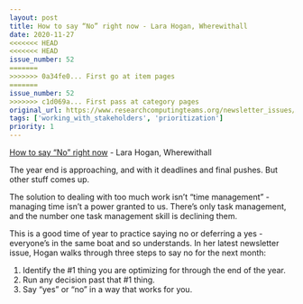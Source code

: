 ```yaml
---
layout: post
title: How to say “No” right now - Lara Hogan, Wherewithall
date: 2020-11-27
<<<<<<< HEAD
<<<<<<< HEAD
issue_number: 52
=======
>>>>>>> 0a34fe0... First go at item pages
=======
issue_number: 52
>>>>>>> c1d069a... First pass at category pages
original_url: https://www.researchcomputingteams.org/newsletter_issues/0052
tags: ['working_with_stakeholders', 'prioritization']
priority: 1
---
```


<!-- markdownlint-disable MD033 -->
<!-- markdownlint-disable MD041 -->
<!-- markdownlint-disable MD049 -->

[How to say “No” right now](https://larahogan.me/blog/how-to-say-no-right-now/) - Lara Hogan, Wherewithall

The year end is approaching, and with it deadlines and final pushes.  But other stuff comes up.

The solution to dealing with too much work isn’t “time management” - managing time isn’t a power granted to us.  There’s only task management, and the number one task management skill is declining them.

This is a good time of year to practice saying no or deferring a yes - everyone’s in the same boat and so understands.  In her latest newsletter issue, Hogan walks through three steps to say no for the next month:

1. Identify the #1 thing you are optimizing for through the end of the year.
2. Run any decision past that #1 thing.
3. Say “yes” or “no” in a way that works for you.